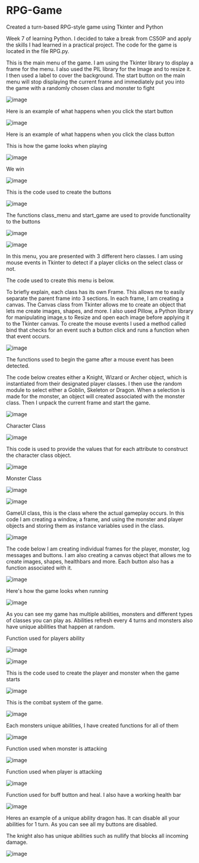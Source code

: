 # RPG-Game
Created a turn-based RPG-style game using Tkinter and Python

Week 7 of learning Python. I decided to take a break from CS50P and apply the skills I had learned in a practical project. The code for the game is located in the file RPG.py.

This is the main menu of the game. I am using the Tkinter library to display a frame for the menu. I also used the PIL library for the Image and to resize it. I then used a label to cover the background. 
The start button on the main menu will stop displaying the current frame and immediately put you into the game with a randomly chosen class and monster to fight

![image](https://github.com/user-attachments/assets/69d5da06-4f3f-432d-9eb9-4c2f47ce0f6a)

Here is an example of what happens when you click the start button

![image](https://github.com/user-attachments/assets/025d13b5-7069-4ccd-a168-e492b8a2f179)

Here is an example of what happens when you click the class button

This is how the game looks when playing 

![image](https://github.com/user-attachments/assets/37877d7b-b09c-42ab-90f0-0d32a3457eec)

We win

![image](https://github.com/user-attachments/assets/5dfa4b93-f6a2-452f-ab59-1c484f6518d8)

This is the code used to create the buttons

![image](https://github.com/user-attachments/assets/182455c7-11f8-467c-a5fd-710f26a70b41)

The functions class_menu and start_game are used to provide functionality to the buttons

![image](https://github.com/user-attachments/assets/42c0f33b-eeb9-406f-8b29-e0323f5f0d00)

![image](https://github.com/user-attachments/assets/b1176768-7a5f-46ad-8fdb-4e996f905844)

In this menu, you are presented with 3 different hero classes. I am using mouse events in Tkinter to detect if a player clicks on the select class or not.

The code used to create this menu is below. 

To briefly explain, each class has its own Frame. This allows me to easily separate the parent frame into 3 sections. In each frame, I am creating a canvas.
The Canvas class from Tkinter allows me to create an object that lets me create images, shapes, and more. I also used Pillow, a Python library for manipulating image,s to
Resize and open each image before applying it to the Tkinter canvas. To create the mouse events I used a method called bind that checks for an event such a button click and runs a function when that event
occurs.

![image](https://github.com/user-attachments/assets/e0354be3-fef2-473d-be6b-94c5a122624f)

The functions used to begin the game after a mouse event has been detected. 

The code below creates either a Knight, Wizard or Archer object, which is instantiated from their designated player classes. I then use the random module to select either a Goblin, Skeleton or Dragon.
When a selection is made for the monster, an object will created associated with the monster class. Then I unpack the current frame and start the game.

![image](https://github.com/user-attachments/assets/86b6f416-da15-4518-802c-dba248b8f447)

Character Class

![image](https://github.com/user-attachments/assets/f84baa02-e331-46d5-9ddb-fcb7d108fbdd)

This code is used to provide the values that for each attribute to construct the character class object.

![image](https://github.com/user-attachments/assets/53580ad1-ded7-4d6e-8e49-03c8d3efd278)

Monster Class 

![image](https://github.com/user-attachments/assets/ef7a839d-e29c-487c-8960-f90968581c10)

![image](https://github.com/user-attachments/assets/3212af6d-239f-4a07-9db4-6b65fa3be062)

GameUI class, this is the class where the actual gameplay occurs. In this code I am creating a window, a frame, and using the monster and player objects and storing them as instance variables used
in the class.

![image](https://github.com/user-attachments/assets/440d5e33-1705-4836-9c51-1a6b5474a967)

The code below I am creating individual frames for the player, monster, log messages and buttons. I am also creating a canvas object that allows me to create images, shapes, healthbars and more. Each button also has a function associated with it.

![image](https://github.com/user-attachments/assets/ef733761-4734-4214-b5a3-4dcc231aad66)

Here's how the game looks when running

![image](https://github.com/user-attachments/assets/ec1380b8-b05b-4a55-9d18-25f099efd466)

As you can see my game has multiple abilities, monsters and different types of classes you can play as. Abilities refresh every 4 turns and monsters also have unique abilities that happen at random.

Function used for players ability

![image](https://github.com/user-attachments/assets/f1fa5c51-a92a-4e4c-994e-3dd5ba49c69b)

![image](https://github.com/user-attachments/assets/a21ecb12-aae2-4fa1-8a4b-16d6d3b175dc)

This is the code used to create the player and monster when the game starts

![image](https://github.com/user-attachments/assets/80c25ab7-60ec-43ed-b50c-2233d6672ae5)

This is the combat system of the game. 

![image](https://github.com/user-attachments/assets/d9192d2b-1bcb-4345-9dd6-e26299789b59)

Each monsters unique abilities, I have created functions for all of them

![image](https://github.com/user-attachments/assets/a53ebe95-47c4-4255-bb74-2bae6b263796)

Function used when monster is attacking

![image](https://github.com/user-attachments/assets/079ee96d-dbbe-4f36-8899-b7ebfb089f46)

Function used when player is attacking

![image](https://github.com/user-attachments/assets/12dfe013-ebee-4fb2-9d02-66920e360cb1)

Function used for buff button and heal. I also have a working health bar

![image](https://github.com/user-attachments/assets/deb69668-ad56-4320-a0dc-76e5e7d0f874)

Heres an example of a unique ability dragon has. It can disable all your abilities for 1 turn. As you can see all my buttons are disabled.

The knight also has unique abilities such as nullify that blocks all incoming damage.

![image](https://github.com/user-attachments/assets/d42a28f0-b8cf-4d4c-bda7-d2f529be21ae)

















